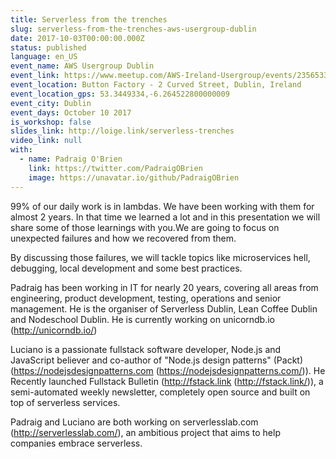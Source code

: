 ```yaml
---
title: Serverless from the trenches
slug: serverless-from-the-trenches-aws-usergroup-dublin
date: 2017-10-03T00:00:00.000Z
status: published
language: en_US
event_name: AWS Usergroup Dublin
event_link: https://www.meetup.com/AWS-Ireland-Usergroup/events/235653352/
event_location: Button Factory - 2 Curved Street, Dublin, Ireland
event_location_gps: 53.3449334,-6.264522800000009
event_city: Dublin
event_days: October 10 2017
is_workshop: false
slides_link: http://loige.link/serverless-trenches
video_link: null
with:
  - name: Padraig O'Brien
    link: https://twitter.com/PadraigOBrien
    image: https://unavatar.io/github/PadraigOBrien
---
```


99% of our daily work is in lambdas. We have been working with them for almost 2 years. In that time we learned a lot and in this presentation we will share some of those learnings with you.We are going to focus on unexpected failures and how we recovered from them.

By discussing those failures, we will tackle topics like microservices hell, debugging, local development and some best practices.

Padraig has been working in IT for nearly 20 years, covering all areas from engineering, product development, testing, operations and senior management. He is the organiser of Serverless Dublin, Lean Coffee Dublin and Nodeschool Dublin. He is currently working on unicorndb.io (http://unicorndb.io/)

Luciano is a passionate fullstack software developer, Node.js and JavaScript believer and co-author of "Node.js design patterns" (Packt) (https://nodejsdesignpatterns.com (https://nodejsdesignpatterns.com/)). He Recently launched Fullstack Bulletin (http://fstack.link (http://fstack.link/)), a semi-automated weekly newsletter, completely open source and built on top of serverless services.

Padraig and Luciano are both working on serverlesslab.com (http://serverlesslab.com/), an ambitious project that aims to help companies embrace serverless.
